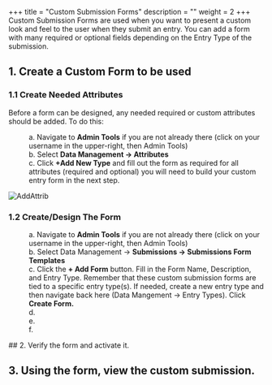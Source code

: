 +++
title = "Custom Submission Forms"
description = ""
weight = 2
+++
Custom Submission Forms are used when you want to present a custom look and feel to the user when they submit an entry.  You can add a form with many required or optional fields depending on the Entry Type of the submission.

## 1. Create a Custom Form to be used

### 1.1 Create Needed Attributes

Before a form can be designed, any needed required or custom attributes should be added.  To do this: 
<p style="margin-left: 40px">
        a. Navigate to <b>Admin Tools</b> if you are not already there (click on your username in the upper-right, then Admin Tools) 
   <br> b. Select <b>Data Management &rarr; Attributes</b>
   <br> c. Click <b>+Add New Type</b> and fill out the form as required for all attributes (required and optional) you will need to build your custom entry form in the next step.
   
![AddAttrib](/images/AppAdmin/AddAttrib.png)
</p>

### 1.2  Create/Design The Form

<p style="margin-left: 40px">
        a. Navigate to <b>Admin Tools</b> if you are not already there (click on your username in the upper-right, then Admin Tools) 
   <br> b. Select Data Management &rarr; <b>Submissions &rarr; Submissions Form Templates</b>
   <br> c. Click the <b>+ Add Form</b> button.  Fill in the Form Name, Description, and Entry Type.  Remember that these custom submission forms are tied to a specific entry type(s).  If needed, create a new entry type and then navigate back here (Data Mangement &rarr; Entry Types).  Click <b>Create Form.</b>
   <br> d. 
   <br> e. 
   <br> f. 
</p>
## 2. Verify the form and activate it.

## 3. Using the form, view the custom submission.










